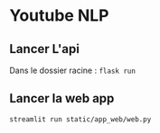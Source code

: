 # Youtube NLP

## Lancer L'api 
Dans le dossier racine : <code>flask run</code>

## Lancer la web app
<code>streamlit run static/app_web/web.py</code>